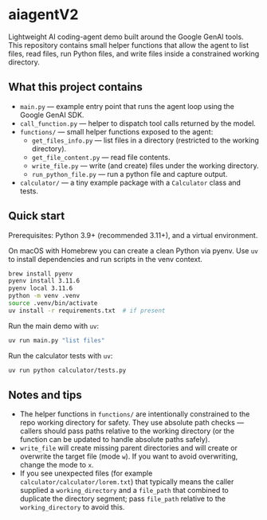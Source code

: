 # aiagentV2

Lightweight AI coding-agent demo built around the Google GenAI tools. This repository contains small helper functions that allow the agent to list files, read files, run Python files, and write files inside a constrained working directory.

## What this project contains

- `main.py` — example entry point that runs the agent loop using the Google GenAI SDK.
- `call_function.py` — helper to dispatch tool calls returned by the model.
- `functions/` — small helper functions exposed to the agent:
	- `get_files_info.py` — list files in a directory (restricted to the working directory).
	- `get_file_content.py` — read file contents.
	- `write_file.py` — write (and create) files under the working directory.
	- `run_python_file.py` — run a python file and capture output.
- `calculator/` — a tiny example package with a `Calculator` class and tests.

## Quick start

Prerequisites: Python 3.9+ (recommended 3.11+), and a virtual environment.

On macOS with Homebrew you can create a clean Python via pyenv. Use `uv` to install dependencies and run scripts in the venv context.

```bash
brew install pyenv
pyenv install 3.11.6
pyenv local 3.11.6
python -m venv .venv
source .venv/bin/activate
uv install -r requirements.txt  # if present
```

Run the main demo with `uv`:

```bash
uv run main.py "list files"
```

Run the calculator tests with `uv`:

```bash
uv run python calculator/tests.py
```

## Notes and tips

- The helper functions in `functions/` are intentionally constrained to the repo working directory for safety. They use absolute path checks — callers should pass paths relative to the working directory (or the function can be updated to handle absolute paths safely).
- `write_file` will create missing parent directories and will create or overwrite the target file (mode `w`). If you want to avoid overwriting, change the mode to `x`.
- If you see unexpected files (for example `calculator/calculator/lorem.txt`) that typically means the caller supplied a `working_directory` and a `file_path` that combined to duplicate the directory segment; pass `file_path` relative to the `working_directory` to avoid this.

